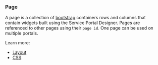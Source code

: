 
### Page
A page is a collection of [bootstrap](http://getbootstrap.com/css/#grid) containers rows and columns that contain widgets built using the Service Portal Designer. Pages are referenced to other pages using their `page id`. One page can be used on multiple portals.

Learn more:
  - [Layout](page_layout.md)
  - [CSS](css.md#page)
